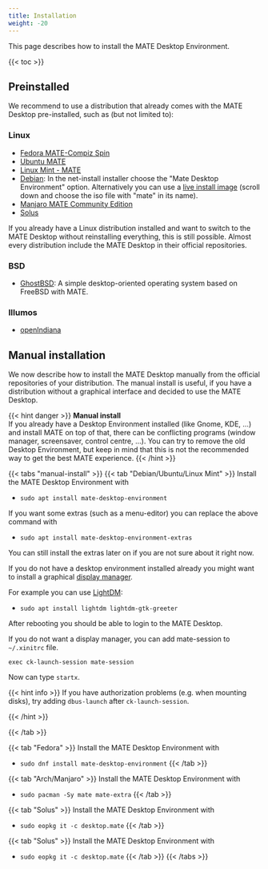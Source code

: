 ```yaml
---
title: Installation
weight: -20
---
```


This page describes how to install the MATE Desktop Environment.

{{< toc >}}

## Preinstalled

We recommend to use a distribution that already comes with the MATE Desktop pre-installed, such as (but not limited to):

### Linux

- [Fedora MATE-Compiz Spin](https://spins.fedoraproject.org/mate-compiz/)
- [Ubuntu MATE](https://ubuntu-mate.org/)
- [Linux Mint - MATE](https://linuxmint.com/edition.php?id=285)
- [Debian](https://www.debian.org/): In the net-install installer choose the "Mate Desktop Environment" option. Alternatively you can use a [live install image](https://cdimage.debian.org/debian-cd/current-live/amd64/iso-hybrid/) (scroll down and choose the iso file with "mate" in its name).
- [Manjaro MATE Community Edition](https://manjaro.org/download/#mate)
- [Solus](https://getsol.us/download/)

If you already have a Linux distribution installed and want to switch to the MATE Desktop without reinstalling everything, this is still possible. Almost every distribution include the MATE Desktop in their official repositories.

### BSD

- [GhostBSD](https://www.ghostbsd.org/download): A simple desktop-oriented operating system based on FreeBSD with MATE.

### Illumos

- [openIndiana](https://www.openindiana.org/download/)

## Manual installation

We now describe how to install the MATE Desktop manually from the official repositories of your distribution. The manual install is useful, if you have a distribution without a graphical interface and decided to use the MATE Desktop.

{{< hint danger >}}
**Manual install**\
If you already have a Desktop Environment installed (like Gnome, KDE, ...) and install MATE on top of that, there can be conflicting programs (window manager, screensaver, control centre, ...). You can try to remove the old Desktop Environment, but keep in mind that this is not the recommended way to get the best MATE experience.
{{< /hint >}}

{{< tabs "manual-install" >}}
{{< tab "Debian/Ubuntu/Linux Mint" >}}
Install the MATE Desktop Environment with

- `sudo apt install mate-desktop-environment`

If you want some extras (such as a menu-editor) you can replace the above command with

- `sudo apt install mate-desktop-environment-extras`

You can still install the extras later on if you are not sure about it right now.

If you do not have a desktop environment installed already you might want to install a graphical [display manager](https://wiki.archlinux.org/title/Display_manager).

For example you can use  [LightDM](https://wiki.archlinux.org/title/LightDM):

- `sudo apt install lightdm lightdm-gtk-greeter`

After rebooting you should be able to login to the MATE Desktop.

If you do not want a display manager, you can add mate-session to `~/.xinitrc` file.

```
exec ck-launch-session mate-session
```
Now can type `startx`.

{{< hint info >}}
If you have authorization problems (e.g. when mounting disks), try adding `dbus-launch` after `ck-launch-session`.

{{< /hint >}}

{{< /tab >}}

{{< tab "Fedora" >}}
Install the MATE Desktop Environment with

- `sudo dnf install mate-desktop-environment`
{{< /tab >}}

{{< tab "Arch/Manjaro" >}}
Install the MATE Desktop Environment with

- `sudo pacman -Sy mate mate-extra`
{{< /tab >}}

{{< tab "Solus" >}}
Install the MATE Desktop Environment with

- `sudo eopkg it -c desktop.mate`
{{< /tab >}}

{{< tab "Solus" >}}
Install the MATE Desktop Environment with

- `sudo eopkg it -c desktop.mate`
{{< /tab >}}
{{< /tabs >}}
